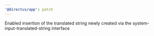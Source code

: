 ```yaml
---
'@directus/app': patch
---
```


Enabled insertion of the translated string newly created via the system-input-translated-string interface
